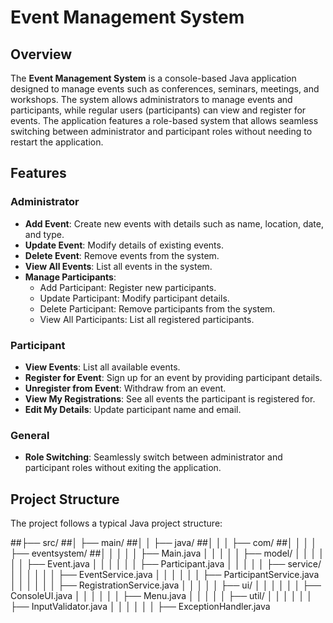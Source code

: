 # Event Management System

## Overview

The **Event Management System** is a console-based Java application designed to manage events such as conferences, seminars, meetings, and workshops. The system allows administrators to manage events and participants, while regular users (participants) can view and register for events. The application features a role-based system that allows seamless switching between administrator and participant roles without needing to restart the application.

## Features

### Administrator

- **Add Event**: Create new events with details such as name, location, date, and type.
- **Update Event**: Modify details of existing events.
- **Delete Event**: Remove events from the system.
- **View All Events**: List all events in the system.
- **Manage Participants**:
  - Add Participant: Register new participants.
  - Update Participant: Modify participant details.
  - Delete Participant: Remove participants from the system.
  - View All Participants: List all registered participants.

### Participant

- **View Events**: List all available events.
- **Register for Event**: Sign up for an event by providing participant details.
- **Unregister from Event**: Withdraw from an event.
- **View My Registrations**: See all events the participant is registered for.
- **Edit My Details**: Update participant name and email.

### General

- **Role Switching**: Seamlessly switch between administrator and participant roles without exiting the application.

## Project Structure

The project follows a typical Java project structure:

##├── src/
##│   ├── main/
##│   │   ├── java/
##│   │   │   ├── com/
##│   │   │   │   ├── eventsystem/
##│   │   │   │   │   ├── Main.java
│   │   │   │   │   ├── model/
│   │   │   │   │   │   ├── Event.java
│   │   │   │   │   │   ├── Participant.java
│   │   │   │   │   ├── service/
│   │   │   │   │   │   ├── EventService.java
│   │   │   │   │   │   ├── ParticipantService.java
│   │   │   │   │   │   ├── RegistrationService.java
│   │   │   │   │   ├── ui/
│   │   │   │   │   │   ├── ConsoleUI.java
│   │   │   │   │   │   ├── Menu.java
│   │   │   │   │   ├── util/
│   │   │   │   │   │   ├── InputValidator.java
│   │   │   │   │   │   ├── ExceptionHandler.java

